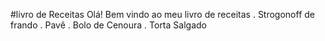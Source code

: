 #livro de Receitas
Olá! Bem vindo ao meu livro de receitas
 . Strogonoff de frando
 . Pavê
 . Bolo de Cenoura
 . Torta Salgado
